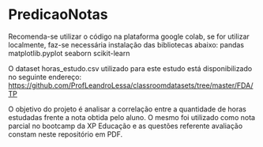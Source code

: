 # PredicaoNotas

Recomenda-se utilizar o código na plataforma google colab, se for utilizar localmente, faz-se necessária instalação das bibliotecas abaixo:
pandas
matplotlib.pyplot
seaborn
scikit-learn

O dataset horas_estudo.csv utilizado para este estudo está disponibilizado no seguinte endereço: https://github.com/ProfLeandroLessa/classroomdatasets/tree/master/FDA/TP

O objetivo do projeto é analisar a correlação entre a quantidade de horas estudadas frente a nota obtida pelo aluno. O mesmo foi utilizado como nota parcial no bootcamp da XP Educação e as questões referente avaliação constam neste repositório em PDF.
